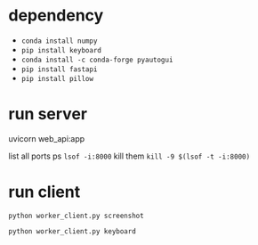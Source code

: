 # dependency
- `conda install numpy`
- `pip install keyboard`
- `conda install -c conda-forge pyautogui`
- `pip install fastapi`
- `pip install pillow`

# run server
uvicorn web_api:app

list all ports ps
`lsof -i:8000`
kill them
`kill -9 $(lsof -t -i:8000)`

# run client

`python worker_client.py screenshot`

`python worker_client.py keyboard`
